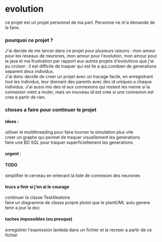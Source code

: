 # evolution

ce projet est un projet personnel de ma part. Personne ne m'a demande de le faire.

### pourquoi ce projet ?
J'ai decide de me lancer dans ce projet pour plusieurs raisons : mon amour pour les reseaux de neurones, mon amour pour l'evolution, mon amour pour le java et ma frustration par rapport aux autres projets d'evolutions que j'ai pu croiser : il est difficile de traquer qui est lie a qui,combien de generations separent deux individus.  
J'ai donc decide de creer un projet avec un tracage facile, en enregistrant tout les individus, leur donnant des parents avec des id uniques a chaque individus. J'ai aussi mis des id aux connexions qui restent les meme si la connexion vient a muter, mais un nouveau id est cree si une connexion est cree e partir de rien.


### choses a faire pour continuer le projet

#### idees : 

utiliser le multithreading pour faire tourner la simulation plus vite  
creer un graphe qui permet de traquer visuellement les generations  
faire une BD SQL pour traquer superficiellement les generations  


#### urgent :


#### TODO

simplifier le cerveau en enlevant la liste de connexion des neurones  

#### trucs a finir si j'en ai le courage

continuer la classe TestAleatoire  
faire un diagramme de classe propre plutot que le plantUML auto genere  
tenir a jour la doc  

#### taches impossibles (ou presque)
enregistrer l'expression lambda dans un fichier et la recreer a partir de ce fichier  
